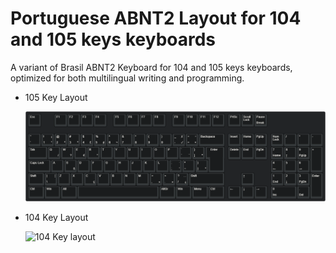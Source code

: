# Portuguese ABNT2 Layout for 104 and 105 keys keyboards
A variant of Brasil ABNT2 Keyboard for 104 and 105 keys keyboards, optimized for both multilingual writing and programming.

- 105 Key Layout

  ![105 Key layout](https://github.com/Miguel-Rodrigues/Portuguese-Hybrid-Keyboard-Layout/raw/main/pt_abnt2_105.png)


- 104 Key Layout

  ![104 Key layout](https://github.com/Miguel-Rodrigues/Portuguese-Hybrid-Keyboard-Layout/raw/main/pt_abnt2_104.png)
